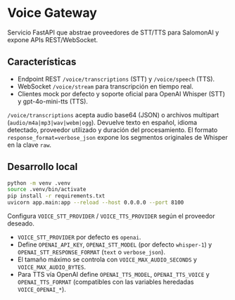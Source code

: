 # Voice Gateway

Servicio FastAPI que abstrae proveedores de STT/TTS para SalomonAI y expone APIs REST/WebSocket.

## Características

- Endpoint REST `/voice/transcriptions` (STT) y `/voice/speech` (TTS).
- WebSocket `/voice/stream` para transcripción en tiempo real.
- Clientes mock por defecto y soporte oficial para OpenAI Whisper (STT) y gpt-4o-mini-tts (TTS).

`/voice/transcriptions` acepta audio base64 (JSON) o archivos multipart (`audio/m4a|mp3|wav|webm|ogg`). Devuelve texto en
español, idioma detectado, proveedor utilizado y duración del procesamiento. El formato `response_format=verbose_json`
expone los segmentos originales de Whisper en la clave `raw`.

## Desarrollo local

```bash
python -m venv .venv
source .venv/bin/activate
pip install -r requirements.txt
uvicorn app.main:app --reload --host 0.0.0.0 --port 8100
```

Configura `VOICE_STT_PROVIDER` / `VOICE_TTS_PROVIDER` según el proveedor deseado.
- `VOICE_STT_PROVIDER` por defecto es `openai`.
- Define `OPENAI_API_KEY`, `OPENAI_STT_MODEL` (por defecto `whisper-1`) y `OPENAI_STT_RESPONSE_FORMAT` (`text` o `verbose_json`).
- El tamaño máximo se controla con `VOICE_MAX_AUDIO_SECONDS` y `VOICE_MAX_AUDIO_BYTES`.
- Para TTS vía OpenAI define `OPENAI_TTS_MODEL`, `OPENAI_TTS_VOICE` y `OPENAI_TTS_FORMAT` (compatibles con las variables heredadas `VOICE_OPENAI_*`).

